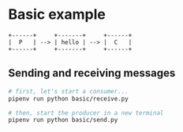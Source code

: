# Basic example

```ascii
+------+     +-------+     +------+
|  P   | --> | hello | --> |  C   |
+------+     +-------+     +------+
```

## Sending and receiving messages

```sh
# first, let's start a consumer...
pipenv run python basic/receive.py

# then, start the producer in a new terminal
pipenv run python basic/send.py
```
